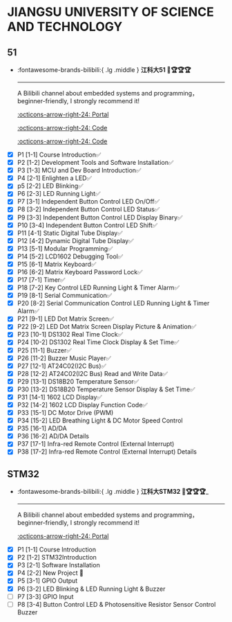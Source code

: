 # JIANGSU UNIVERSITY OF SCIENCE AND TECHNOLOGY

## 51
<div class="grid cards" markdown>

-   :fontawesome-brands-bilibili:{ .lg .middle } __江科大51 🎯🏆🏆🏆__

    ---

    A Bilibili channel about embedded systems and programming， beginner-friendly, I strongly recommend it!

    [:octicons-arrow-right-24: <a href="https://www.bilibili.com/video/BV1Mb411e7re/?spm_id_from=333.999.0.0&vd_source=5a427660f0337fedc22d4803661d493f" target="_blank"> Portal </a>](#)

    [:octicons-arrow-right-24: <a href="https://github.com/jjejdhhd/Learn_STC89C52.git" target="_blank"> Code </a>](#)

    [:octicons-arrow-right-24: <a href="https://github.com/guangsuqiu/learn_STC89C52.git" target="_blank"> Code </a>](#)

</div>

- [x] P1 [1-1] Course Introduction✅
- [x] P2 [1-2] Development Tools and Software Installation✅
- [x] P3 [1-3] MCU and Dev Board Introduction✅
- [x] P4 [2-1] Enlighten a LED✅
- [x] p5 [2-2] LED Blinking✅
- [x] P6 [2-3] LED Running Light✅
- [x] P7 [3-1] Independent Button Control LED On/Off✅
- [x] P8 [3-2] Independent Button Control LED Status✅
- [x] P9 [3-3] Independent Button Control LED Display Binary✅
- [x] P10 [3-4] Independent Button Control LED Shift✅
- [x] P11 [4-1] Static Digital Tube Display✅
- [x] P12 [4-2] Dynamic Digital Tube Display✅
- [x] P13 [5-1] Modular Programming✅
- [x] P14 [5-2] LCD1602 Debugging Tool✅
- [x] P15 [6-1] Matrix Keyboard✅
- [x] P16 [6-2] Matrix Keyboard Password Lock✅
- [x] P17 [7-1] Timer✅
- [x] P18 [7-2] Key Control LED Running Light & Timer Alarm✅
- [x] P19 [8-1] Serial Communication✅
- [x] P20 [8-2] Serial Communication Control LED Running Light & Timer Alarm✅
- [x] P21 [9-1] LED Dot Matrix Screen✅
- [x] P22 [9-2] LED Dot Matrix Screen Display Picture & Animation✅
- [x] P23 [10-1] DS1302 Real Time Clock✅
- [x] P24 [10-2] DS1302 Real Time Clock Display & Set Time✅
- [x] P25 [11-1] Buzzer✅
- [x] P26 [11-2] Buzzer Music Player✅
- [x] P27 [12-1] AT24C02(I2C Bus)✅
- [x] P28 [12-2] AT24C02(I2C Bus) Read and Write Data✅
- [x] P29 [13-1] DS18B20 Temperature Sensor✅
- [x] P30 [13-2] DS18B20 Temperature Sensor Display & Set Time✅
- [x] P31 [14-1] 1602 LCD Display✅
- [x] P32 [14-2] 1602 LCD Display Function Code✅
- [x] P33 [15-1] DC Motor Drive (PWM)
- [x] P34 [15-2] LED Breathing Light & DC Motor Speed Control
- [x] P35 [16-1] AD/DA
- [x] P36 [16-2] AD/DA Details
- [x] P37 [17-1] Infra-red Remote Control (External Interrupt)
- [x] P38 [17-2] Infra-red Remote Control (External Interrupt) Details

## STM32 

<div class="grid cards" markdown>

-   :fontawesome-brands-bilibili:{ .lg .middle } __江科大STM32 🎯🏆🏆🏆___

    ---

    A Bilibili channel about embedded systems and programming， beginner-friendly, I strongly recommend it!

    [:octicons-arrow-right-24: <a href="https://www.bilibili.com/video/BV1th411z7sn/?spm_id_from=333.999.0.0&vd_source=5a427660f0337fedc22d4803661d493f" target="_blank"> Portal </a>](#)

</div>

- [x] P1 [1-1] Course Introduction
- [x] P2 [1-2] STM32Introduction
- [x] P3 [2-1] Software Installation
- [x] P4 [2-2] New Project 🎯
- [x] P5 [3-1] GPIO Output
- [x] P6 [3-2] LED Blinking & LED Running Light & Buzzer
- [ ] P7 [3-3] GPIO Input
- [ ] P8 [3-4] Button Control LED & Photosensitive Resistor Sensor Control Buzzer